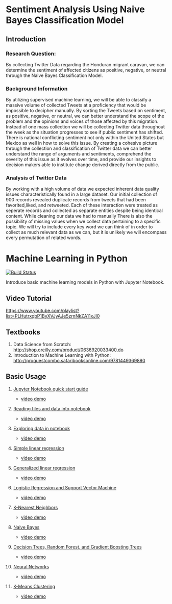 <h1>Sentiment Analysis Using Naive Bayes Classification Model</h1>
<H2>Introduction</H2>
<H3>Research Question:</H3>
By collecting Twitter Data regarding the Honduran migrant caravan, we can determine the sentiment of affected citizens as positive, negative, or neutral through the Naive Bayes Classification Model.
<H3> Background Information </h3>
By utilizing supervised machine learning, we will be able to classify a massive volume of collected Tweets at a proficiency that would be impossible to decipher manually. By sorting the Tweets based on sentiment, as positive, negative, or neutral,  we can better understand the scope of the problem and the opinions and voices of those affected by this migration. Instead of one mass collection we will be collecting Twitter data throughout the week as the situation progresses to see if public sentiment has shifted. There is national conflicting sentiment not only within the United States but Mexico as well in how to solve this issue. By creating a cohesive picture through the collection and classification of Twitter data we can better understand the range of arguments and sentiments, comprehend the severity of this issue as it evolves over time, and provide our insights to decision makers able to institute change derived directly from the public. 
<H3>Analysis of Twitter Data</H3>
By working with a high volume of data we expected inherent data quality issues characteristically found in a large dataset. Our initial collection of 900 records revealed duplicate records from tweets that had been favorited,liked, and retweeted. Each of these interaction were treated as seperate records and collected as separate entities despite being identical content. While cleaning our data we had to manually
There is also the possibility of missing values when we collect data pertaining to a specific topic. We will try to include every key word we can think of in order to collect as much relevant data as we can, but it is unlikely we will encompass every permutation of related words.

# Machine Learning in Python  
[![Build Status](https://travis-ci.org/xbwei/machine_learning_in_python.svg?branch=master)](https://travis-ci.org/xbwei/machine_learning_in_python)

Introduce basic machine learning models in Python with Jupyter Notebook.

## Video Tutorial
https://www.youtube.com/playlist?list=PLHutrxqbP1ByXVJyAJe5zrnNkZA11xJI0 

## Textbooks
1. Data Science from Scratch: http://shop.oreilly.com/product/0636920033400.do
2. Introduction to Machine Learning with Python: http://proquestcombo.safaribooksonline.com/9781449369880

## Basic Usage
1. [Jupyter Notebook quick start guide](https://github.com/xbwei/machine_learning_in_python/blob/master/first_note.ipynb)
    * [video demo](https://www.youtube.com/watch?v=zv70jBjDNI4&index=1&list=PLHutrxqbP1ByXVJyAJe5zrnNkZA11xJI0)

2. [Reading files and data into notebook](https://github.com/xbwei/machine_learning_in_python/blob/master/read_files_and_data.ipynb)
    * [video demo](https://www.youtube.com/watch?v=R53JW3AgBFc&index=2&list=PLHutrxqbP1ByXVJyAJe5zrnNkZA11xJI0)
    
3. [Exploring data in notebook](https://github.com/xbwei/machine_learning_in_python/blob/master/exploring_data_in_notebook.ipynb)
    * [video demo](https://www.youtube.com/watch?v=wm17vdvw9Pg)
    
    
4. [Simple linear regression](https://github.com/xbwei/machine_learning_in_python/blob/master/simple_linear_regression.ipynb)    
    * [video demo](https://www.youtube.com/watch?v=yzDMgxIuCgs)
    
5. [Generalized linear regression](https://github.com/xbwei/machine_learning_in_python/blob/master/generalized_linear_regression.ipynb)    
    * [video demo](https://www.youtube.com/watch?v=_ZL3U2tuDkM)
    
    
6. [Logistic Regression and Support Vector Machine](https://github.com/xbwei/machine_learning_in_python/blob/master/logistic_regression_and_support_vector_machine.ipynb)    
    * [video demo](https://www.youtube.com/watch?v=Mh3fNANEqBY)

7. [K-Nearest Neighbors](https://github.com/xbwei/machine_learning_in_python/blob/master/k_nearest_neighbors.ipynb)    
    * [video demo](https://www.youtube.com/watch?v=nIKwqExPWbo)

8. [Naive Bayes](https://github.com/xbwei/machine_learning_in_python/blob/master/naive_bayes.ipynb)    
    * [video demo](https://www.youtube.com/watch?v=md4wLx5EhXQ)
    
9. [Decision Trees, Random Forest, and Gradient Boosting Trees](https://github.com/xbwei/machine_learning_in_python/blob/master/decision_trees__random_forest__gradient_boosting_trees.ipynb)
    * [video demo](https://www.youtube.com/watch?v=tmFFqF4srh8)
    
10. [Neural Networks](https://github.com/xbwei/machine_learning_in_python/blob/master/neural_networks.ipynb)
    * [video demo](https://www.youtube.com/watch?v=qXhRbO7PGew)
    
11. [K-Means Clustering](https://github.com/xbwei/machine_learning_in_python/blob/master/k_means.ipynb)
    * [video demo](https://www.youtube.com/watch?v=aKFp5OzdQ0M)
